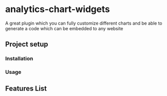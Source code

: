 # analytics-chart-widgets

A great plugin which you can fully customize different charts and be able to generate a code which can be embedded to any website

## Project setup

### Installation

### Usage

## Features List
